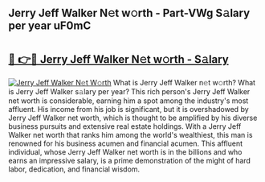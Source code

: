 ## Jerry Jeff Walker N𝚎t w𝚘rth - Part-VWg S𝚊lary per year uF0mC

# <h2><a href="http://gc0uub.nevu.top/?p=Jerry+Jeff+Walker">🔗 👉🔴 Jerry Jeff Walker N𝚎t w𝚘rth - S𝚊lary</a></h2>

[![Jerry Jeff Walker N𝚎t W𝚘rth](https://i.imgur.com/Oavwk0R.jpeg)](http://gc0uub.nevu.top/?p=Jerry+Jeff+Walker)
What is Jerry Jeff Walker n𝚎t w𝚘rth? What is Jerry Jeff Walker s𝚊lary per year?
This rich person's Jerry Jeff Walker net worth is considerable, earning him a spot among the industry's most affluent. His income from his job is significant, but it is overshadowed by Jerry Jeff Walker net worth, which is thought to be amplified by his diverse business pursuits and extensive real estate holdings. With a Jerry Jeff Walker net worth that ranks him among the world's wealthiest, this man is renowned for his business acumen and financial acumen. This affluent individual, whose Jerry Jeff Walker net worth is in the billions and who earns an impressive salary, is a prime demonstration of the might of hard labor, dedication, and financial wisdom.
